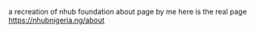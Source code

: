 a recreation of nhub foundation about page by me 
here is the real page https://nhubnigeria.ng/about
